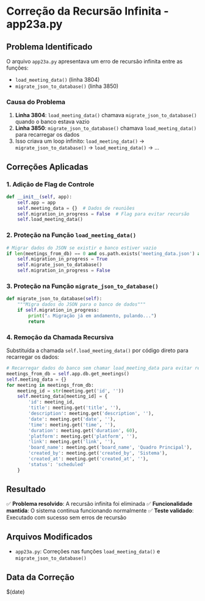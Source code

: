 # Correção da Recursão Infinita - app23a.py

## Problema Identificado

O arquivo `app23a.py` apresentava um erro de recursão infinita entre as funções:
- `load_meeting_data()` (linha 3804)
- `migrate_json_to_database()` (linha 3850)

### Causa do Problema

1. **Linha 3804**: `load_meeting_data()` chamava `migrate_json_to_database()` quando o banco estava vazio
2. **Linha 3850**: `migrate_json_to_database()` chamava `load_meeting_data()` para recarregar os dados
3. Isso criava um loop infinito: `load_meeting_data()` → `migrate_json_to_database()` → `load_meeting_data()` → ...

## Correções Aplicadas

### 1. Adição de Flag de Controle

```python
def __init__(self, app):
    self.app = app
    self.meeting_data = {}  # Dados de reuniões
    self.migration_in_progress = False  # Flag para evitar recursão
    self.load_meeting_data()
```

### 2. Proteção na Função `load_meeting_data()`

```python
# Migrar dados do JSON se existir e banco estiver vazio
if len(meetings_from_db) == 0 and os.path.exists('meeting_data.json') and not self.migration_in_progress:
    self.migration_in_progress = True
    self.migrate_json_to_database()
    self.migration_in_progress = False
```

### 3. Proteção na Função `migrate_json_to_database()`

```python
def migrate_json_to_database(self):
    """Migra dados do JSON para o banco de dados"""
    if self.migration_in_progress:
        print("⚠️ Migração já em andamento, pulando...")
        return
```

### 4. Remoção da Chamada Recursiva

Substituída a chamada `self.load_meeting_data()` por código direto para recarregar os dados:

```python
# Recarregar dados do banco sem chamar load_meeting_data para evitar recursão
meetings_from_db = self.app.db.get_meetings()
self.meeting_data = {}
for meeting in meetings_from_db:
    meeting_id = str(meeting.get('id', ''))
    self.meeting_data[meeting_id] = {
        'id': meeting_id,
        'title': meeting.get('title', ''),
        'description': meeting.get('description', ''),
        'date': meeting.get('date', ''),
        'time': meeting.get('time', ''),
        'duration': meeting.get('duration', 60),
        'platform': meeting.get('platform', ''),
        'link': meeting.get('link', ''),
        'board_name': meeting.get('board_name', 'Quadro Principal'),
        'created_by': meeting.get('created_by', 'Sistema'),
        'created_at': meeting.get('created_at', ''),
        'status': 'scheduled'
    }
```

## Resultado

✅ **Problema resolvido**: A recursão infinita foi eliminada
✅ **Funcionalidade mantida**: O sistema continua funcionando normalmente
✅ **Teste validado**: Executado com sucesso sem erros de recursão

## Arquivos Modificados

- `app23a.py`: Correções nas funções `load_meeting_data()` e `migrate_json_to_database()`

## Data da Correção

$(date)
